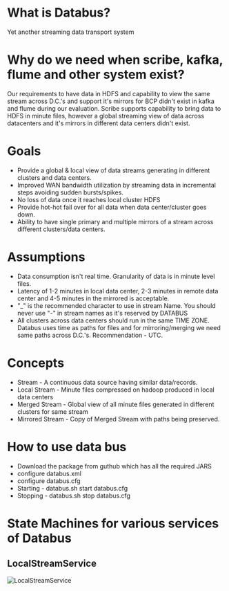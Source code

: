 # What is Databus?
  Yet another streaming data transport system

# Why do we need when scribe, kafka, flume and other system exist?
  Our requirements to have data in HDFS and capability to view the same
  stream across D.C.'s and support it's mirrors for BCP didn't exist in kafka
   and flume during our evaluation. Scribe supports capability to bring data
   to HDFS in minute files, however a global streaming view of data across
   datacenters and it's mirrors in different data centers didn't exist.

# Goals
  * Provide a global & local view of data streams generating in different
  clusters and data centers.
  * Improved WAN bandwidth utilization by streaming data in incremental steps
  avoiding sudden bursts/spikes.
  * No loss of data once it reaches local cluster HDFS
  * Provide hot-hot fail over for all data when data center/cluster goes down.
  * Ability to have single primary and multiple mirrors of a stream across
  different clusters/data centers.

# Assumptions
  * Data consumption isn't real time. Granularity of data is in minute level
  files.
  * Latency of 1-2 minutes in local data center, 2-3 minutes in remote data
  center and 4-5 minutes in the mirrored is acceptable.
  * "_" is the recommended character to use in stream Name. You should never
  use "-" in stream names as it's reserved by DATABUS
  * All clusters across data centers should run in the same TIME ZONE. Databus
   uses time as paths for files and for mirroring/merging we need same paths across D.C.'s.
   Recommendation - UTC.

# Concepts
  * Stream - A continuous data source having similar data/records.
  * Local Stream - Minute files compressed on hadoop produced in local data
  centers
  * Merged Stream - Global view of all minute files generated in different
  clusters for same stream
  * Mirrored Stream - Copy of Merged Stream with paths being preserved.

# How to use data bus
  * Download the package from guthub which has all the required JARS
  * configure databus.xml
  * configure databus.cfg
  * Starting - databus.sh start databus.cfg
  * Stopping - databus.sh stop databus.cfg

# State Machines for various services of Databus
## LocalStreamService
  ![LocalStreamService](http://github.com/InMobi/data-bus/blob/master/doc/LocalStreamService-StateMachine.png)


